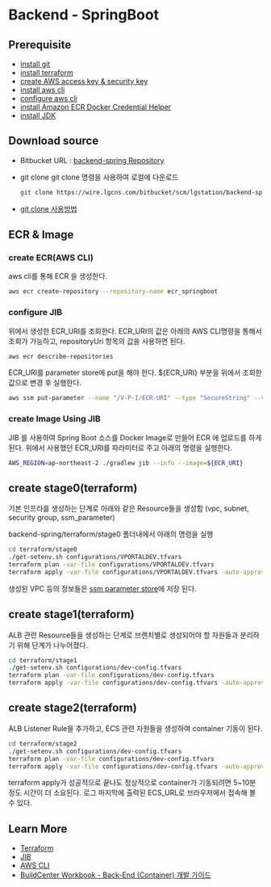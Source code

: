 # Backend - SpringBoot

## Prerequisite

- [install git](https://git-scm.com/downloads)
- [install terraform](https://www.terraform.io/downloads.html)
- [create AWS access key & security key](https://docs.aws.amazon.com/ko_kr/IAM/latest/UserGuide/id_credentials_access-keys.html#Using_CreateAccessKey_CLIAPI)
- [install aws cli](https://docs.aws.amazon.com/ko_kr/cli/latest/userguide/install-cliv2.html)
- [configure aws cli](https://docs.aws.amazon.com/ko_kr/cli/latest/userguide/cli-chap-configure.html)
- [install Amazon ECR Docker Credential Helper](https://github.com/awslabs/amazon-ecr-credential-helper)
- [install JDK](https://github.com/ojdkbuild/ojdkbuild)

## Download source

- Bitbucket URL : [backend-spring Repository](https://wire.lgcns.com/bitbucket/projects/LGSTATION/repos/backend-spring/browse)
- git clone
  git clone 명령을 사용하여 로컬에 다운로드

    ```bash
    git clone https://wire.lgcns.com/bitbucket/scm/lgstation/backend-spring.git
    ```

- [git clone 사용방법](https://www.atlassian.com/git/tutorials/setting-up-a-repository/git-clone)

## ECR & Image

### create ECR(AWS CLI)

aws cli를 통해 ECR 을 생성한다.

```bash
aws ecr create-repository --repository-name ecr_springboot
```

### configure JIB

위에서 생성한 ECR_URI를 조회한다.
ECR_URI의 값은 아래의 AWS CLI명령을 통해서 조회가 가능하고, repositoryUri 항목의 값을 사용하면 된다.

```bash
aws ecr describe-repositories
```

ECR_URI를 parameter store에 put을 해야 한다. ${ECR_URI} 부분을 위에서 조회한 값으로 변경 후 실행한다.

```bash
aws ssm put-parameter --name "/V-P-I/ECR-URI" --type "SecureString" --value "${ECR_URI}" --overwrite
```

### create Image Using JIB

JIB 를 사용하여 Spring Boot 소스를 Docker Image로 만들어 ECR 에 업로드를 하게 된다.
위에서 사용했던 ECR_URI를 파라미터로 주고 아래의 명령을 실행한다.

```bash
AWS_REGION=ap-northeast-2 ./gradlew jib --info --image=${ECR_URI}
```

## create stage0(terraform)

기본 인프라를 생성하는 단계로 아래와 같은 Resource들을 생성함
(vpc, subnet, security group, ssm_parameter)

backend-spring/terraform/stage0 폴더내에서 아래의 명령을 실행

```bash
cd terraform/stage0
./get-setenv.sh configurations/VPORTALDEV.tfvars
terraform plan -var-file configurations/VPORTALDEV.tfvars
terraform apply -var-file configurations/VPORTALDEV.tfvars -auto-approve
```

생성된 VPC 등의 정보들은 [ssm parameter store](https://console.aws.amazon.com/systems-manager/parameters?region=us-east-1)에 저장 된다.

## create stage1(terraform)

ALB 관련 Resource들을 생성하는 단계로 브랜치별로 생성되어야 할 자원들과 분리하기 위해 단계가 나누어졌다.

```bash
cd terraform/stage1
./get-setenv.sh configurations/dev-config.tfvars
terraform plan -var-file configurations/dev-config.tfvars
terraform apply -var-file configurations/dev-config.tfvars -auto-approve
```

## create stage2(terraform)

ALB Listener Rule을 추가하고, ECS 관련 자원들을 생성하여 container 기동이 된다.

```bash
cd terraform/stage2
./get-setenv.sh configurations/dev-config.tfvars
terraform plan -var-file configurations/dev-config.tfvars
terraform apply -var-file configurations/dev-config.tfvars -auto-approve
```

terraform apply가 성공적으로 끝나도 정상적으로 container가 기동되려면 5~10분 정도 시간이 더 소요된다.
로그 마지막에 출력된 ECS_URL로 브라우저에서 접속해 볼 수 있다.

## Learn More

- [Terraform](https://www.terraform.io/intro/index.html)
- [JIB](https://github.com/GoogleContainerTools/jib/tree/master/jib-gradle-plugin#quickstart)
- [AWS CLI](https://docs.aws.amazon.com/ko_kr/cli/latest/userguide/cli-chap-using.html)
- [BuildCenter Workbook - Back-End (Container) 개발 가이드](https://wire.lgcns.com/confluence/pages/viewpage.action?pageId=35801685)